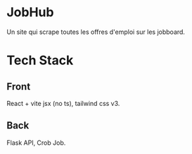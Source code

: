 # JobHub

Un site qui scrape toutes les offres d'emploi sur les jobboard.

# Tech Stack

## Front 

React + vite jsx (no ts), tailwind css v3.

## Back

Flask API, Crob Job.